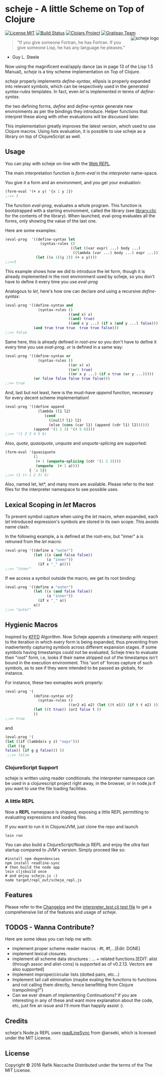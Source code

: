 # scheje - A little Scheme on Top of Clojure
[![License MIT](https://img.shields.io/badge/License-MIT-blue.svg)](http://opensource.org/licenses/MIT)
[![Build Status](https://travis-ci.org/turbopape/scheje.svg?branch=master)](https://travis-ci.org/turbopape/scheje)
[![Clojars Project](https://img.shields.io/clojars/v/scheje.svg)](https://clojars.org/scheje)
[![Gratipay Team](https://img.shields.io/gratipay/team/scheje.svg)](https://gratipay.com/scheje/)
<img src="./scheje-logo.jpg" size="50%"
 alt="scheje logo" title="The Inky Lambda" align="right" />
 
 >"If you give someone Fortran, he has Fortran. If you give someone Lisp, he has any language he pleases."
 - Guy L. Steele
 
Now using the magnificent eval/apply dance (as in page 13 of the
Lisp 1.5 Manual), *scheje* is a tiny scheme implementation on Top of
Clojure.


*scheje* properly implements *define-syntax*, ellipsis is properly
expanded into relevant symbols, which can be respectively used in the
generated *syntax-rules* templates. In fact, even *let* is implemented in
terms of *define-syntax*.

the two defining forms, *define* and *define-syntax* generate new
environments as per the bindings they introduce. Helper functions that
interpret these along with other evaluations will be discussed later.

This implementation greatly improves the latest version, which used to
use Clojure macros. Using lists evaluation, it is possible to use
scheje as a library on top of ClojureScript as well.

## Usage
You can play with scheje on-line with the [Web REPL](http://turbopape.github.io/scheje/).

The main interpretation function is *form-eval* in the *interpreter*
name-space.

You give it a form and an environment, and you get your evaluation:
```clojure
(form-eval '(+ x y) '{x 1 y 2})
;;=> 3
```

The function *eval-prog*, evaluates a whole program. This function is 
bootstrapped with a starting
environment, called the library (see [library.cljc](https://github.com/turbopape/scheje/blob/master/src/scheje/library.cljc) for the contents of the library). When launched, eval-prog evaluates all the forms, only showing the value of the last one.

Here are some examples:

```clojure
(eval-prog  '((define-syntax let
                (syntax-rules ()
                              ((let ((var expr) ...) body ...)
                               ((lambda (var ...) body ...) expr ...))))
              (let ((x 1)(y 2)) (+ x y))))
;;=>3
```
This example shows how we did to introduce the let form, though it is
already implemented in the root environment used by scheje, so you
don't have to define it every time you use *eval-prog*

Analogous to *let*, here's how one can declare *and* using a recursive
*define-syntax*:
```clojure
(eval-prog '((define-syntax and
               (syntax-rules ()
                             ((and x) x)
                             ((and) true)
                             ((and x y ...) (if x (and y ...) false))))
             (and true true true  true true false)))
;;=> false
```
Same here, this is already defined in *root-env* so you don't have to
define it every time you use *eval-prog*. *or* is defined in a same
way:
```clojure
(eval-prog '((define-syntax or
               (syntax-rules ()
                             ((or x) x)
                             ((or) true)
                             ((or x y ...) (if x true (or y ...)))))
             (or false false false true false)))
;;=> true
```

And, last but not least, here is the must-have *append* function, necessary for
every decent scheme implementation!
```clojure
(eval-prog '((define append
               (lambda (l1 l2)
                  (cond
                    ((null? l1) l2)
                    (else (cons (car l1) (append (cdr l1) l2))))))
             (append '(1 2 3) '(4 5 6))))
;;=> '(1 2 3 4 5 6)
```


Also, *quote*, *quasiquote*, *unquote* and *unquote-splicing* are
supported:

```clojure
(form-eval '(quasiquote
             (1
              (+ 1 (unquote-splicing (cdr '(1 2 3)))) 
              (unquote  (+ 1 a)))) 
           { 'a 5})
;;=> (1 (+ 1 2 3) 6)
```
Also, named let, let*, and many more are available. Please refer to
the test files for the interpreter namespace to see possible uses.

## Lexical Scoping in *let* Macros

To prevent symbol capture when using the *let* macro, when expanded,
each *let* introduced expression's symbols are stored in its own
scope. This avoids name clash:

In the following example, a is defined at the root-env, but "inner" a
is retruned from the *let* macro:
```clojure
(eval-prog '((define a "outer")
             (let ((x (and false false))
                   (a "inner"))
               (if x "_" a))))
;;=> "inner"
```

If we access a symbol outside the macro, we get its root binding:

```clojure
(eval-prog '((define a "outer")
             (let ((x (and false false))
                   (a "inner"))
               (if x "_" a))
             a))
;;=> "outer"
```
## Hygienic Macros 

Inspired by
[KFFD](http://web.cs.ucdavis.edu/~devanbu/teaching/260/kohlbecker.pdf)
Algorithm. Now Scheje appends a timestamp with respect to the
iteration in which every form is being expanded, thus preventing from
inadvertently capturing symbols across different expansion stages.
If some symbols having timestamps could not be evaluated, Scheje tries to
evaluate their "root" form, i.e, looks if their name stripped out of the timestamps isn't
bound in the execution environment. This 'sort of' forces capture of such symbols,
as to see if they were intended to be passed as globals, for instance.

For instance, these two exmaples work properly:
```clojure
(eval-prog '(
             (define-syntax or2
               (syntax-rules ()
                             ((or2 e1 e2) (let ((t e1)) (if t t e2) ))))
             (let ((t true)) (or2 false t ))
             ))
;;=> true
```
and 

```clojure 
(eval-prog '( 
(let ((if (lambda(x y z) "oops")))
 (let ((g
false)) (if g g false))) ))
 ;;=> false 
``` 

### ClojureScript Support
scheje is written using reader conditionals. the interpreter namespace
can be used in a clojurescript project right away, in the browser, 
or in node.js if you want to use the file loading facilities.

### A little REPL 
Now a **REPL** namespace is shipped, exposing a little REPL permitting
to evaluating expressions and loading files. 

If you want to run it in Clojure/JVM, just clone the repo and launch
```shell
lein run
```
You can also build a ClojureScript/Node.js REPL and enjoy the ultra fast startup compared to JVM's version. Simply
proceed like so:
```shell
#install npm dependencies
npm install readline-sync
# then build the node app
lein cljsbuild once
# and enjoy scheje.js :)
node target/repl_out/scheje_repl.js
```
## Features
Please refer to the [Changelog](https://github.com/turbopape/scheje/blob/master/CHANGELOG.md) and the [interpreter_test.clj test file](https://github.com/turbopape/scheje/blob/master/test/scheje/interpreter_test.clj) to get a comprehensive list of the features and usage of *scheje*.

## TODOS - Wanna Contribute?
Here are some ideas you can help me with:
- implement proper scheme reader macros : #t, #f,...[Edit: DONE]
- implement lexical closures.
- implement all scheme data structures :  ... + related
  functions.[EDIT: alist (through assoc and alist-cons) is supported as of v0.2.13. Vectors are also supported]
- Implement improper/circular lists (dotted pairs, etc...)
- Implement tail call elimination (maybe evaling the functions to functions and not calling them directly, hence benefitting from Clojure trampolining?")
- Can we ever dream of implementing Continuations?
If you are interesting in any of these and want more explanation about the code, etc, just fire an issue and I'll more than happily assist :).

## Credits
scheje's Node.js REPL uses [readLineSync](https://github.com/anseki/readline-sync) from @anseki, which is licensed under the MIT License. 
## License
Copyright © 2016 Rafik Naccache
Distributed under the terms of the The MIT License.
